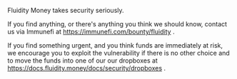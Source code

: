 
Fluidity Money takes security seriously.

If you find anything, or there's anything you think we should know,
contact us via Immunefi at https://immunefi.com/bounty/fluidity .

If you find something urgent, and you think funds are immediately at
risk, we encourage you to exploit the vulnerability if there is no
other choice and to move the funds into one of our our dropboxes at
https://docs.fluidity.money/docs/security/dropboxes .
